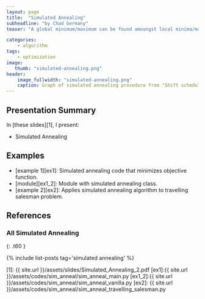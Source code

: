 ```yaml
---
layout: page
title:  "Simulated Annealing"
subheadline: "by Chad Germany"
teaser: "A global minimum/maximum can be found amoungst local minima/maxima"

categories:
    - algorithm
tags:
    - optimization 
image:
   thumb: "simulated-annealing.png"
header:
    image_fullwidth: "simulated-annealing.png"
    caption: Graph of simulated annealing procedure from "Shift scheduling in a Nursing Home using Simulated Annealing."
---
```

<!-- Page Content Starts Here -->

## Presentation Summary
In [these slides][1], I present:

  * Simulated Annealing

## Examples
  * [example 1][ex1]: Simulated annealing code that minimizes objective function.
  * [module][ex1_2]: Module with simulated annealing class.
  * [example 2][ex2]: Applies simulated annealing algorithm to travelling salesman problem.
## References

### All Simulated Annealing
{: .t60 }

{% include list-posts tag='simulated annealing' %}

[1]: {{ site.url }}/assets/slides/Simulated_Annealing_2.pdf
[ex1]:{{ site.url }}/assets/codes/sim_anneal/sim_anneal_main.py
[ex1_2]:{{ site.url }}/assets/codes/sim_anneal/sim_anneal_vanilla.py
[ex2]: {{ site.url }}/assets/codes/sim_anneal/sim_anneal_travelling_salesman.py

